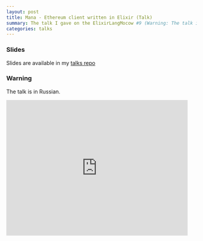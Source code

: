 ```yaml
---
layout: post
title: Mana - Ethereum client written in Elixir (Talk)
summary: The talk I gave on the ElixirLangMocow #9 (Warning: The talk is in Russian)
categories: talks
---
```


### Slides

Slides are available in my [talks repo](https://github.com/ayrat555/talks/tree/master/mana)

### Warning

The talk is in Russian.

<iframe width="480" height="360" src="https://www.youtube.com/embed/ozAoHm90rNI" frameborder="0"> </iframe>
